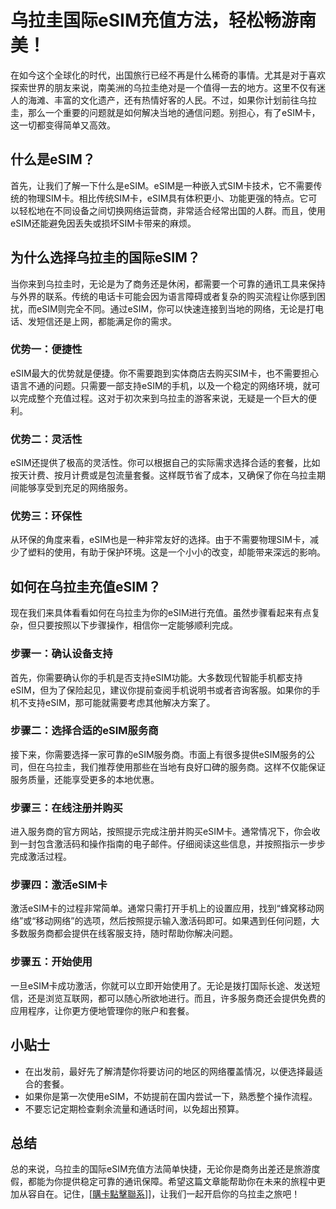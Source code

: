 # 乌拉圭国际eSIM充值方法，轻松畅游南美！

在如今这个全球化的时代，出国旅行已经不再是什么稀奇的事情。尤其是对于喜欢探索世界的朋友来说，南美洲的乌拉圭绝对是一个值得一去的地方。这里不仅有迷人的海滩、丰富的文化遗产，还有热情好客的人民。不过，如果你计划前往乌拉圭，那么一个重要的问题就是如何解决当地的通信问题。别担心，有了eSIM卡，这一切都变得简单又高效。

## 什么是eSIM？

首先，让我们了解一下什么是eSIM。eSIM是一种嵌入式SIM卡技术，它不需要传统的物理SIM卡。相比传统SIM卡，eSIM具有体积更小、功能更强的特点。它可以轻松地在不同设备之间切换网络运营商，非常适合经常出国的人群。而且，使用eSIM还能避免因丢失或损坏SIM卡带来的麻烦。

## 为什么选择乌拉圭的国际eSIM？

当你来到乌拉圭时，无论是为了商务还是休闲，都需要一个可靠的通讯工具来保持与外界的联系。传统的电话卡可能会因为语言障碍或者复杂的购买流程让你感到困扰，而eSIM则完全不同。通过eSIM，你可以快速连接到当地的网络，无论是打电话、发短信还是上网，都能满足你的需求。

### 优势一：便捷性

eSIM最大的优势就是便捷。你不需要跑到实体商店去购买SIM卡，也不需要担心语言不通的问题。只需要一部支持eSIM的手机，以及一个稳定的网络环境，就可以完成整个充值过程。这对于初次来到乌拉圭的游客来说，无疑是一个巨大的便利。

### 优势二：灵活性

eSIM还提供了极高的灵活性。你可以根据自己的实际需求选择合适的套餐，比如按天计费、按月计费或是包流量套餐。这样既节省了成本，又确保了你在乌拉圭期间能够享受到充足的网络服务。

### 优势三：环保性

从环保的角度来看，eSIM也是一种非常友好的选择。由于不需要物理SIM卡，减少了塑料的使用，有助于保护环境。这是一个小小的改变，却能带来深远的影响。

## 如何在乌拉圭充值eSIM？

现在我们来具体看看如何在乌拉圭为你的eSIM进行充值。虽然步骤看起来有点复杂，但只要按照以下步骤操作，相信你一定能够顺利完成。

### 步骤一：确认设备支持

首先，你需要确认你的手机是否支持eSIM功能。大多数现代智能手机都支持eSIM，但为了保险起见，建议你提前查阅手机说明书或者咨询客服。如果你的手机不支持eSIM，那可能就需要考虑其他解决方案了。

### 步骤二：选择合适的eSIM服务商

接下来，你需要选择一家可靠的eSIM服务商。市面上有很多提供eSIM服务的公司，但在乌拉圭，我们推荐使用那些在当地有良好口碑的服务商。这样不仅能保证服务质量，还能享受更多的本地优惠。

### 步骤三：在线注册并购买

进入服务商的官方网站，按照提示完成注册并购买eSIM卡。通常情况下，你会收到一封包含激活码和操作指南的电子邮件。仔细阅读这些信息，并按照指示一步步完成激活过程。

### 步骤四：激活eSIM卡

激活eSIM卡的过程非常简单。通常只需打开手机上的设置应用，找到“蜂窝移动网络”或“移动网络”的选项，然后按照提示输入激活码即可。如果遇到任何问题，大多数服务商都会提供在线客服支持，随时帮助你解决问题。

### 步骤五：开始使用

一旦eSIM卡成功激活，你就可以立即开始使用了。无论是拨打国际长途、发送短信，还是浏览互联网，都可以随心所欲地进行。而且，许多服务商还会提供免费的应用程序，让你更方便地管理你的账户和套餐。

## 小贴士

- 在出发前，最好先了解清楚你将要访问的地区的网络覆盖情况，以便选择最适合的套餐。
- 如果你是第一次使用eSIM，不妨提前在国内尝试一下，熟悉整个操作流程。
- 不要忘记定期检查剩余流量和通话时间，以免超出预算。

## 总结

总的来说，乌拉圭的国际eSIM充值方法简单快捷，无论你是商务出差还是旅游度假，都能为你提供稳定可靠的通讯保障。希望这篇文章能帮助你在未来的旅程中更加从容自在。记住，[[購卡點擊聯系](https://t.me/s/SXDXQF)]]，让我们一起开启你的乌拉圭之旅吧！